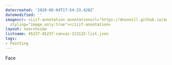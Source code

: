 ```yaml
---
datecreated: '2020-06-04T17:54:33.428Z'
datemodified: ''
imagescr: <iiif-annotation annotationurl="https://dnoneill.github.io/annotate/annotations/7797fd9c-a68c-11ea-af83-2607ed6da286.json"
  styling="image_only:true"></iiif-annotation>
layout: searchview
listname: 45237-45237-canvas-213132-list.json
tags:
- Painting
---
```

Face